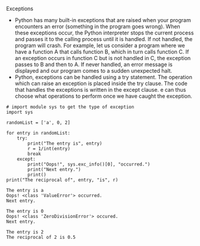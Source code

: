  Exceptions
   - Python has many built-in exceptions that are raised when your program encounters an error (something in the program goes wrong). When these exceptions occur, the Python interpreter stops the current process and passes it to the calling process until it is handled. If not handled, the program will crash. For example, let us consider a program where we have a function A that calls function B, which in turn calls function C. If an exception occurs in function C but is not handled in C, the exception passes to B and then to A. If never handled, an error message is displayed and our program comes to a sudden unexpected halt. 
   - Python, exceptions can be handled using a try statement. The  operation which can raise an exception is placed inside the try clause. The code that handles the exceptions is written in the except clause. e can thus choose what operations to perform once we have caught the exception. 
```
# import module sys to get the type of exception
import sys

randomList = ['a', 0, 2]

for entry in randomList:
    try:
        print("The entry is", entry)
        r = 1/int(entry)
        break
    except:
        print("Oops!", sys.exc_info()[0], "occurred.")
        print("Next entry.")
        print()
print("The reciprocal of", entry, "is", r)
```
```
The entry is a
Oops! <class 'ValueError'> occurred.
Next entry.

The entry is 0
Oops! <class 'ZeroDivisionError'> occured.
Next entry.

The entry is 2
The reciprocal of 2 is 0.5
```
